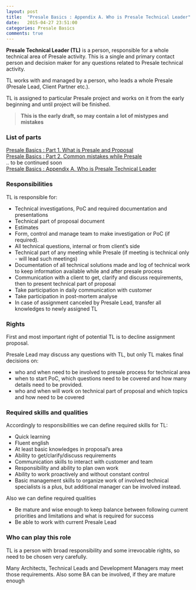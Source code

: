 ```yaml
---
layout: post
title:  "Presale Basics : Appendix A. Who is Presale Technical Leader"
date:   2015-04-27 23:51:00
categories: Presale Basics
comments: true
---
```


**Presale Technical Leader (TL)** is a person, responsible for a whole technical area of Presale activity. This is a single and primary contact person and decision maker for any questions related to Presale technical activity.

TL works with and managed by a person, who leads a whole Presale (Presale Lead, Client Partner etc.).

TL is assigned to particular Presale project and works on it from the early beginning and until project will be finished.

> **This is the early draft, so may contain a lot of mistypes and mistakes**

### List of parts ###

[Presale Basics : Part 1. What is Presale and Proposal](/presale/basics/2015/04/27/presale-basics-part-1-what-is-presale-and-proposal.html)  
[Presale Basics : Part 2. Common mistakes while Presale](/presale/basics/2015/04/27/presale-basics-part-2-common-mistakes-while-presale.html)  
.. to be continued soon  
[Presale Basics : Appendix A. Who is Presale Technical Leader](/presale/basics/2015/04/27/presale-basics-appendix-a-who-is-presale-technical-leader.html)  

### Responsibilities

TL is responsible for:  
- Technical investigations, PoC and required documentation and presentations  
- Technical part of proposal document  
- Estimates  
- Form, control and manage team to make investigation or PoC (if required).  
- All technical questions, internal or from client’s side  
- Technical part of any meeting while Presale (if meeting is technical only - will lead such meetings)  
- Documentation of all technical solutions made and log of technical work to keep information available while and after presale process  
- Communication with a client to get, clarify and discuss requirements, then to present technical part of proposal  
- Take participation in daily communication with customer  
- Take participation in post-mortem analyse  
- In case of assignment canceled by Presale Lead, transfer all knowledges to newly assigned TL  

### Rights

First and most important right of potential TL is to decline assignment proposal.

Presale Lead may discuss any questions with TL, but only TL makes final decisions on:  
- who and when need to be involved to presale process for technical area  
- when to start PoC, which questions need to be covered and how many details need to be provided.  
- who and when will work on technical part of proposal and which topics and how need to be covered  

### Required skills and qualities

Accordingly to responsibilities we can define required skills for TL:  
- Quick learning  
- Fluent english  
- At least basic knowledges in proposal’s area  
- Ability to get/clarify/discuss requirements  
- Communication skills to interact with customer and team  
- Responsibility and ability to plan own work  
- Ability to work proactively and without constant control  
- Basic management skills to organize work of involved technical specialists is a plus, but additional manager can be involved instead.  

Also we can define required qualities  
- Be mature and wise enough to keep balance between following current priorities and limitations and what is required for success   
- Be able to work with current Presale Lead  

### Who can play this role

TL is a person with broad responsibility and some irrevocable rights, so need to be chosen very carefully.

Many Architects, Technical Leads and Development Managers may meet those requirements. Also some BA can be involved, if they are mature enough

